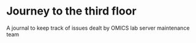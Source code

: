 # Journey to the third floor
A journal to keep track of issues dealt by OMICS lab server maintenance team
